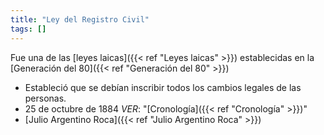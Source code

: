 ```yaml
---
title: "Ley del Registro Civil"
tags: []
---
```

Fue una de las [leyes laicas]({{< ref "Leyes laicas" >}})  establecidas en la [Generación del 80]({{< ref "Generación del 80" >}})

- Estableció que se debían inscribir todos los cambios legales de las personas.
- 25 de octubre de 1884
	*VER*: "[Cronología]({{< ref "Cronología" >}})"
- [Julio Argentino Roca]({{< ref "Julio Argentino Roca" >}})